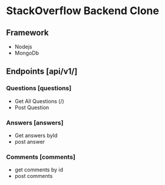 # StackOverflow Backend Clone

## Framework
- Nodejs
- MongoDb

## Endpoints [api/v1/]
### Questions [questions]
- Get All Questions (/)
- Post Question 
### Answers [answers]
- Get answers byId
- post answer
### Comments [comments]
- get comments by id
- post comments
